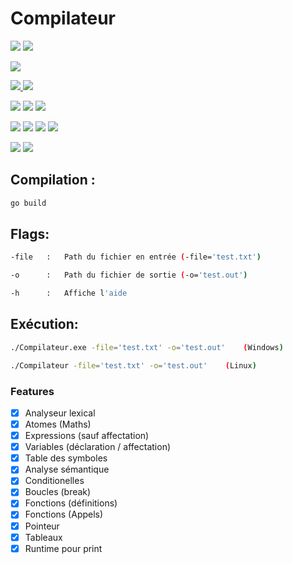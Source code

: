 ﻿# Compilateur

<div>
  <p>
    <img src="https://img.shields.io/badge/Author-Steven Kerautret-yellow.svg" />
    <img src="https://img.shields.io/badge/-Silvain Théréné-yellow.svg" />
  </p>
  <p>
    <img src="https://img.shields.io/badge/Status-finish-success.svg" />
  </p>
  <p>
    <a href="https://github.com/StevenK8/Compilateur/actions">
      <img src="https://img.shields.io/badge/Build-passed-success.svg" />
    </a>
    <img src="https://img.shields.io/badge/Code coverage-100 %25-success.svg" />
  </p>
  
  <p>
    <img src="https://img.shields.io/badge/Total tests-10-success.svg" />
    <img src="https://img.shields.io/badge/Tests passed-10-success.svg" />
    <img src="https://img.shields.io/badge/Test quality-100 %25-success.svg" />
  </p>
  <p>
    <img src="https://img.shields.io/badge/langage-golang-7fd5ea.svg" />
    <img src="https://img.shields.io/badge/Go-1.15.5-informational.svg" />
    <img src="https://img.shields.io/badge/platform-linux-lightgray.svg" />
    <img src="https://img.shields.io/badge/-windows-lightgray.svg" />
  </p>
  <p>
    <img src="https://img.shields.io/badge/IDE Used-Visual Studio Code-informational.svg" />
    <img src="https://img.shields.io/badge/-Goland Jetbrains-informational.svg" />
  </p>
</div>

## Compilation :

```sh
go build
```

## Flags:

```sh
-file   :   Path du fichier en entrée (-file='test.txt')

-o      :   Path du fichier de sortie (-o='test.out')

-h      :   Affiche l'aide
```


## Exécution:

```sh
./Compilateur.exe -file='test.txt' -o='test.out'    (Windows)
```

```sh
./Compilateur -file='test.txt' -o='test.out'    (Linux)
```


### Features
* [x] Analyseur lexical
* [x] Atomes (Maths)
* [x] Expressions (sauf affectation)
* [x] Variables (déclaration / affectation)
* [x] Table des symboles
* [x] Analyse sémantique
* [x] Conditionelles
* [x] Boucles (break)
* [x] Fonctions (définitions)
* [x] Fonctions (Appels)
* [x] Pointeur
* [x] Tableaux
* [x] Runtime pour print
